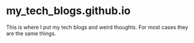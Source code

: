 # my_tech_blogs.github.io
This is where I put my tech blogs and weird thoughts. For most cases they are the same things.
